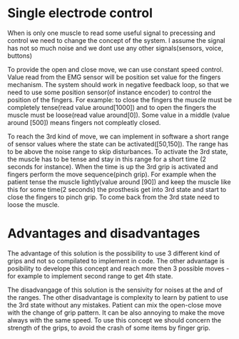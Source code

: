 # Single electrode control

When is only one muscle to read some useful signal to precessing and control we need to change the concept of the system. I assume the signal has not so much noise and we dont use any other signals(sensors, voice, buttons)

To provide the open and close move, we can use constant speed control. Value read from the EMG sensor will be position set value for the fingers mechanism. The system should work in negative feedback loop, so that we need to use some position sensor(of instance  encoder) to control the position of the fingers. 
For example: to close the fingers the muscle must be completely tense(read value around[1000]) and to open the fingers the muscle must be loose(read value around[0]). Some value in a middle (value around [500]) means fingers not compleatly closed. 

To reach the 3rd kind of move, we can implement in software a short range of sensor values where the state can be activated([50,150]). The range has to be above the noise range to skip disturbances. To activate the 3rd state, the muscle has to be tense and stay in this range for a short time (2 seconds for instance). When the time is up the 3rd grip is activated and fingers perform the move sequence(pinch grip).
For example when the patient tense the muscle lightly(value around [90]) and keep the muscle like this for some time(2 seconds) the prosthesis get into 3rd state and start to close the fingers to pinch grip. To come back from the 3rd state need to loose the muscle.

# Advantages and disadvantages

The advantage of this solution is the possibility to use 3 different kind of grips and not so compilated to implement in code. The other advantage is posibility to develope this concept and reach more then 3 possible moves - for example to implement second range to get 4th state.

The disadvangage of this solution is the sensivity for noises at the and of the ranges. The other disadvantage is complexity to learn by patient to use the 3rd state without any mistakes. Patient can mix the open-close move with the change of grip pattern. It can be also annoying to make the move always with the same speed. To use this concept we should concern the strength of the grips, to avoid the crash of some items by finger grip.